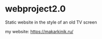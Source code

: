 # webproject2.0
Static website in the style of an old TV screen

my website:
https://makarkinik.ru/
